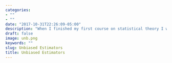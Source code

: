 ```yaml
---
categories:
- ""
- ""
date: "2017-10-31T22:26:09-05:00"
description: "When I finished my first course on statistical theory I was confused why we considered unbiasedness a     desireable property. Myself and two other students gave a presentation on a potnetial flaw of these estimators."
draft: false
image: unb.png
keywords: ""
slug: Unbiased Estimators
title: Unbiased Estimators
---
```

